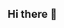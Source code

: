 ## Hi there 👋

<!--
**TarasiukAlex/TarasiukAlex** is a ✨ _special_ ✨ repository because its `README.md` (this file) appears on your GitHub profile.

Here are some ideas to get you started:

- 🔭 I’m currently working on ...
- 🌱 I’m currently learning ...
- 👯 I’m looking to collaborate on ...
- 🤔 I’m looking for help with ...
- 💬 Ask me about ...
- 📫 How to reach me: https://www.linkedin.com/in/alexandertarasiuk/, https://www.codewars.com/users/AlexTarasiuk
- 😄 Pronouns: ...
- ⚡ Fun fact: ...
-->
